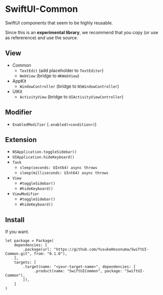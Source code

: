 # SwiftUI-Common

SwiftUI components that seem to be highly reusable.

Since this is an **experimental library**, we recommend that you copy (or use as refererence) and use the source.

## View

- Common
  - `TextEdit` (add placeholder to `TextEditor`)
  - `WebView` (bridge to `WKWebView`)
- AppKit
  - `WindowController` (bridge to `NSWindowController`)
- UIKit
  - `ActivityView` (bridge to `UIActivityViewController`)

## Modifier

- `EnabledModifier` (`.enabled(<condition>)`)

## Extension

- `NSApplication.toggleSidebar()`
- `UIApplication.hideKeyboard()`
- `Task`
  - `sleep(seconds: UInt64) async throws`
  - `sleep(milliseconds: UInt64) async throws`
- `View`
  - `#toggleSidebar()`
  - `#hideKeyboard()`
- `ViewModifier`
  - `#toggleSidebar()`
  - `#hideKeyboard()`

## Install

If you want.

```
let package = Package(
    dependencies: [
        .package(url: "https://github.com/YusukeHosonuma/SwiftUI-Common.git", from: "0.1.0"),
    ],
    targets: [
        .target(name: "<your-target-name>", dependencies: [
             .product(name: "SwiftUICommon", package: "SwiftUI-Common"),
        ]),
    ]
)
```

